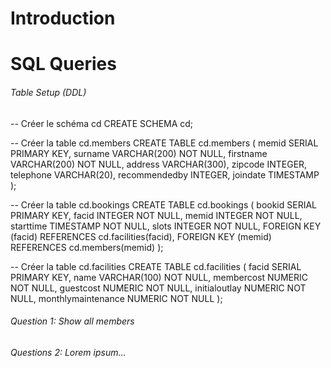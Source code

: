 # Introduction

# SQL Queries

###### Table Setup (DDL)
-- Créer le schéma cd
CREATE SCHEMA cd;

-- Créer la table cd.members
CREATE TABLE cd.members (
    memid SERIAL PRIMARY KEY,
    surname VARCHAR(200) NOT NULL,
    firstname VARCHAR(200) NOT NULL,
    address VARCHAR(300),
    zipcode INTEGER,
    telephone VARCHAR(20),
    recommendedby INTEGER,
    joindate TIMESTAMP
);

-- Créer la table cd.bookings
CREATE TABLE cd.bookings (
    bookid SERIAL PRIMARY KEY,
    facid INTEGER NOT NULL,
    memid INTEGER NOT NULL,
    starttime TIMESTAMP NOT NULL,
    slots INTEGER NOT NULL,
    FOREIGN KEY (facid) REFERENCES cd.facilities(facid),
    FOREIGN KEY (memid) REFERENCES cd.members(memid)
);

-- Créer la table cd.facilities
CREATE TABLE cd.facilities (
    facid SERIAL PRIMARY KEY,
    name VARCHAR(100) NOT NULL,
    membercost NUMERIC NOT NULL,
    guestcost NUMERIC NOT NULL,
    initialoutlay NUMERIC NOT NULL,
    monthlymaintenance NUMERIC NOT NULL
);


###### Question 1: Show all members 



###### Questions 2: Lorem ipsum...



